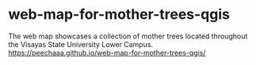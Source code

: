 # web-map-for-mother-trees-qgis
The web map showcases a collection of mother trees located throughout the Visayas State University Lower Campus.
https://peechaaa.github.io/web-map-for-mother-trees-qgis/
